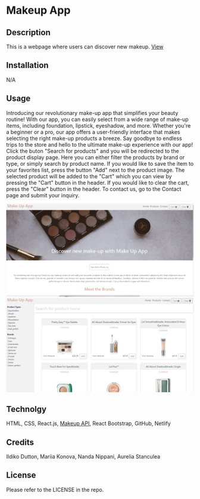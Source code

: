 # Makeup App

## Description

This is a webpage where users can discover new makeup.
[View](https://discover-make-up.netlify.app)

## Installation

N/A

## Usage

Introducing our revolutionary make-up app that simplifies your beauty routine! With our app, you can easily select from a wide range of make-up items, including foundation, lipstick, eyeshadow, and more. Whether you're a beginner or a pro, our app offers a user-friendly interface that makes selecting the right make-up products a breeze. Say goodbye to endless trips to the store and hello to the ultimate make-up experience with our app! Click the buton "Search for products" and you will be redirected to the product display page. Here you can either filter the products by brand or type, or simply search by product name. If you would like to save the item to your favorites list, press the button "Add" next to the product image. The selected product will be added to the "Cart" which you can view by pressing the "Cart" button in the header. If you would like to clear the cart, press the "Clear" button in the header. To contact us, go to the Contact page and submit your inquiry.

![Home page](src/assets/images/screenshot1.png)
![Product search](src/assets/images/screenshot2.png)

## Technolgy

HTML, CSS, React.js, [Makeup API](http://makeup-api.herokuapp.com), React Bootstrap, GitHub, Netlify

## Credits

Ildiko Dutton, Mariia Konova, Nanda Nippani, Aurelia Stanculea

## License

Please refer to the LICENSE in the repo.
